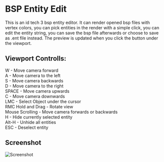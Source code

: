 # BSP Entity Edit
This is an id tech 3 bsp entity editor. It can render opened bsp files with vertex colors, you can pick entities in the render with a simple click, you can edit the entity string, you can save the bsp file afterwards or choose to save as .ent file instead. The preview is updated when you click the button under the viewport.

## Viewport Controlls:

 W - Move camera forward<br />
 A - Move camera to the left<br />
 S - Move camera backwards<br />
 D - Move camera to the right<br />
 SPACE - Move camera upwards<br />
 C - Move camera downwards<br />
 LMC - Select Object under the cursor<br />
 RMC Hold and Drag - Rotate view<br />
 Mouse Scrolling - Move camera forwards or backwards<br />
 H - Hide currently selected entity<br />
 Alt-H - Unhide all entities<br />
 ESC - Deselect entity<br />

## Screenshot
![Screenshot](https://github.com/SomaZ/BSP-Entity-Edit/blob/main/screenshot/bsp_entity_edit.JPG?raw=true)
